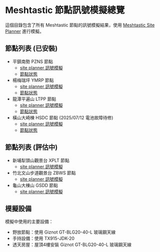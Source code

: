 # Meshtastic 節點訊號模擬總覽

這個目錄包含了所有 Meshtastic 節點的訊號模擬結果，使用 [Meshtastic Site Planner](https://site.meshtastic.org/) 進行模擬。

## 節點列表 (已安裝)

- 平鎮南勢 PZNS 節點
  - [site planner 訊號模擬](./site-planner/PZNS/index.md)
  - [節點狀態](https://meshtastic.liamcottle.net/?node_id=2956775444)
- 楊梅瑞坪 YMRP 節點
  - [site planner 訊號模擬](./site-planner/YMRP/index.md)
  - [節點狀態](https://meshtastic.liamcottle.net/?node_id=3118478962)
- 龍潭平遍山 LTPP 節點
  - [site planner 訊號模擬](./site-planner/LTPP/index.md)
  - [節點狀態](https://meshtastic.liamcottle.net/?node_id=3668276471)
- 橫山大崎棟 HSDC 節點 (2025/07/12 電池故障待修)
  - [site planner 訊號模擬](./site-planner/HSDC/index.md)
  - [節點狀態](https://meshtastic.liamcottle.net/?node_id=290719560)

## 節點列表 (評估中)

- 新埔犁頭山觀景台 XPLT 節點
  - [site planner 訊號模擬](./site-planner/XPLT/index.md)
- 竹北文山步道觀景台 ZBWS 節點
  - [site planner 訊號模擬](./site-planner/ZBWS/index.md)
- 龜山大棟山 GSDD 節點
  - [site planner 訊號模擬](./site-planner/GSDD/index.md)

## 模擬設備

模擬中使用的主要設備：
- 野放節點：使用 Giznot GT-BLG20-40-L 玻璃鋼天線
- 手持設備：使用 TX915-JDK-20
- 透天房屋：屋頂4樓安裝 Giznot GT-BLG20-40-L 玻璃鋼天線
